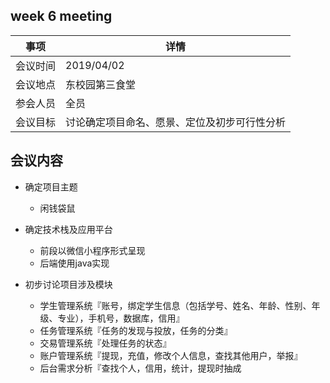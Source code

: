 ## week 6 meeting
| 事项     | 详情                                         |
| -------- | -------------------------------------------- |
| 会议时间 | 2019/04/02                                   |
| 会议地点 | 东校园第三食堂                               |
| 参会人员 | 全员                                         |
| 会议目标 | 讨论确定项目命名、愿景、定位及初步可行性分析 |


## 会议内容

+ 确定项目主题
    - 闲钱袋鼠
+ 确定技术栈及应用平台
    - 前段以微信小程序形式呈现  
    - 后端使用java实现

+ 初步讨论项目涉及模块
    - 学生管理系统『账号，绑定学生信息（包括学号、姓名、年龄、性别、年级、专业），手机号，数据库，信用』
    - 任务管理系统『任务的发现与投放，任务的分类』
    - 交易管理系统『处理任务的状态』
    - 账户管理系统『提现，充值，修改个人信息，查找其他用户，举报』
    - 后台需求分析『查找个人，信用，统计，提现时抽成